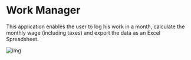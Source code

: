 # Work Manager

This application enables the user to log his work in a month, calculate the monthly wage (including taxes) and export the data as an Excel Spreadsheet.

![img](https://i.imgur.com/EKstSuC.png)
